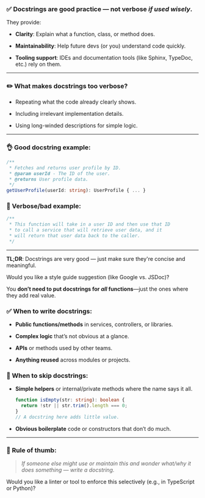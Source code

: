 




### ✅ **Docstrings are good practice** — not verbose _if used wisely_.

They provide:

- **Clarity**: Explain what a function, class, or method does.
    
- **Maintainability**: Help future devs (or you) understand code quickly.
    
- **Tooling support**: IDEs and documentation tools (like Sphinx, TypeDoc, etc.) rely on them.
    

---

### ✏️ What makes docstrings **too verbose**?

- Repeating what the code already clearly shows.
    
- Including irrelevant implementation details.
    
- Using long-winded descriptions for simple logic.
    

---

### 👌 Good docstring example:

```ts
/**
 * Fetches and returns user profile by ID.
 * @param userId - The ID of the user.
 * @returns User profile data.
 */
getUserProfile(userId: string): UserProfile { ... }
```

### 🚫 Verbose/bad example:

```ts
/**
 * This function will take in a user ID and then use that ID
 * to call a service that will retrieve user data, and it
 * will return that user data back to the caller.
 */
```

---

**TL;DR**: Docstrings are very good — just make sure they're concise and meaningful.

Would you like a style guide suggestion (like Google vs. JSDoc)?



You **don’t need to put docstrings for _all_ functions**—just the ones where they add real value.

### ✅ When to write docstrings:

- **Public functions/methods** in services, controllers, or libraries.
    
- **Complex logic** that’s not obvious at a glance.
    
- **APIs** or methods used by other teams.
    
- **Anything reused** across modules or projects.
    

### 🚫 When to skip docstrings:

- **Simple helpers** or internal/private methods where the name says it all.
    
    ```ts
    function isEmpty(str: string): boolean {
      return !str || str.trim().length === 0;
    }
    // A docstring here adds little value.
    ```
    
- **Obvious boilerplate** code or constructors that don’t do much.
    

---

### 🧠 Rule of thumb:

> _If someone else might use or maintain this and wonder what/why it does something — write a docstring._

Would you like a linter or tool to enforce this selectively (e.g., in TypeScript or Python)?


